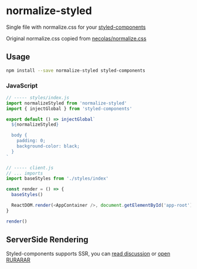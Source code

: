 # normalize-styled

Single file with normalize.css for your [styled-components](https://styled-components.com/)

Original normalize.css copied from [necolas/normalize.css](https://github.com/necolas/normalize.css)


## Usage

```bash
npm install --save normalize-styled styled-components
```

### JavaScript

```javascript
// ----- styles/index.js
import normalizeStyled from 'normalize-styled'
import { injectGlobal } from 'styled-components'

export default () => injectGlobal`
  ${normalizeStyled}

  body {
    padding: 0;
    background-color: black;
  }
`

// ----- client.js
// ... imports
import baseStyles from './styles/index'

const render = () => {
  baseStyles()

  ReactDOM.render(<AppContainer />, document.getElementById('app-root'))
}

render()
```

## ServerSide Rendering

Styled-components supports SSR, you can [read discussion](https://github.com/styled-components/styled-components/issues/386) or [open RURARAR](https://github.com/lestad/rurarar/)
